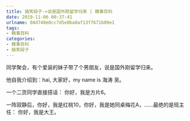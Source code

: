 ```yaml
---
title: 搞笑段子->说是国外刚留学归来 | 糗事百科
date: 2019-11-06 00:37:41
urlname: 04d740e0cc7d5e0ba0af13f7671b09e1
tags: 
- 糗事百科
categories:
- 糗事百科
- 搞笑段子
---
```

同学聚会，有个爱装的妹子带了个男朋友，说是国外刚留学归来。

他自我介绍到：hai, 大家好，my  name  is  海涛 吴。

一个二货同学直接搭话： 你好，我是方片6。

一阵寂静后，你好，我是红桃10，你好，我是她同桌梅花A，……最绝的是班主任：  你好，我是大王。


